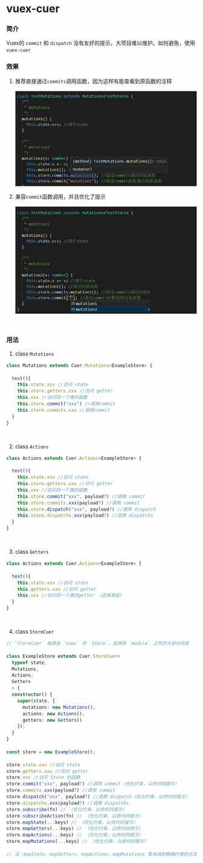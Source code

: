 # vuex-cuer

### 简介
Vuex的 `commit` 和 `dispatch` 没有友好的提示，大项目难以维护。如何避免，使用 `vuex-cuer`
<br>

### 效果
1. 推荐直接通过`commits`调用函数，因为这样有能查看到原函数的注释<br><br>
![Image text](./result/1.png)<br>

2. 兼容`commit`函数调用，并且优化了提示<br><br>
![Image text](./result/2.png)<br>
<br>

### 用法
1. class `Mutations`
```typescript
class Mutations extends Cuer.Mutations<ExampleStore> {

  test(){
    this.state.xxx //访问 state
    this.store.getters.xxx //访问 getter
    this.xxx //访问同一个类的函数
    this.store.commit("xxx") //调用commit
    this.store.commits.xxx //调用commit
  }
}
```
<br>

2. class `Actions`
```typescript
class Actions extends Cuer.Actions<ExampleStore> {

  test(){
    this.state.xxx //访问 state
    this.store.getters.xxx //访问 getter
    this.xxx //访问同一个类的函数
    this.store.commit("xxx", payload?) //调用 commit
    this.store.commits.xxx(payload?) //调用 commit
    this.store.dispatch("xxx", payload?) //调用 dispatch
    this.store.dispatchs.xxx(payload?) //调用 dispatchs
  }
}

```
<br>

3. class `Getters`
```typescript
class Actions extends Cuer.Actions<ExampleStore> {

  test(){
    this.state.xxx //访问 state
    this.getters.xxx //访问 getter
    this.xxx //访问同一个类的getter （还有瑕疵）
  }
}

```
<br>

4. class `StoreCuer`
```typescript
// `StoreCuer` 继承自 `vuex` 的 `Store`，支持除 `module` 之外的大部分内容

class ExampleStore extends Cuer.StoreCuer<
  typeof state,
  Mutations,
  Actions,
  Getters
  > {
  constructor() {
    super(state, {
      mutations: new Mutations(),
      actions: new Actions(),
      getters: new Getters()
    });
  }
}

const store = new ExampleStore();

store.state.xxx //访问 state
store.getters.xxx //访问 getter
store.xxx //访问 Store 的函数
store.commit("xxx", payload?) //调用 commit（优化约束，以供代码提示）
store.commits.xxx(payload?) //调用 commit
store.dispatch("xxx", payload?) //调用 dispatch（优化约束，以供代码提示）
store.dispatchs.xxx(payload?) //调用 dispatchs
store.subscribe(fn) // （优化约束，以供代码提示）
store.subscribeAction(fn) // （优化约束，以供代码提示）
store.mapState(...keys) // （优化约束，以供代码提示）
store.mapGetters(...keys) // （优化约束，以供代码提示）
store.mapActions(...keys) // （优化约束，以供代码提示）
store.mapMutations(...keys) // （优化约束，以供代码提示）

// 注：mapState、mapGetters、mapActions、mapMutations 暂未找到精确约束的方法

```
